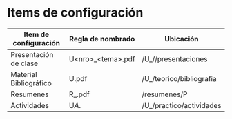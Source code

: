 
# Items de configuración

| Item de configuración | Regla de nombrado | Ubicación |
| --------------------- | ----------------- | -------------------------------------------------------- |
| Presentación de clase | U\<nro>_\<tema>.pdf | /U<nro>_<nombreUnidad>/<tipoPresentacion>/presentaciones |
| Material Bibliográfico | U<nro>_<titulo>_<autor>.pdf | /U<nro>_<nombreUnidad>/teorico/bibliografia|
| Resumenes | R_<titulo>.pdf |/resumenes/P<nro>|
| Actividades | U<nro>_A_<titulo>.<ext>|/U<nro>_<nombreUnidad>/practico/actividades|
